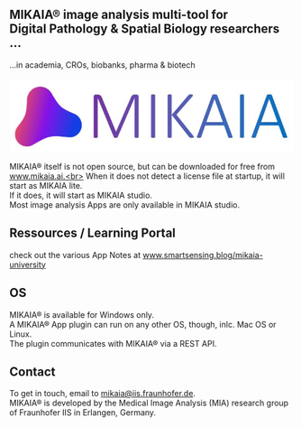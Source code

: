 ## MIKAIA&reg; image analysis multi-tool for <br> Digital Pathology & Spatial Biology researchers ...
...in academia, CROs, biobanks, pharma & biotech<br>
<br>
![Alt text](mikaia.jpg?raw=true "Title")
<br>

MIKAIA&reg; itself is not open source, but can be downloaded for free from www.mikaia.ai.<br>
When it does not detect a license file at startup, it will start as MIKAIA lite.<br>
If it does, it will start as MIKAIA studio.<br>
Most image analysis Apps are only available in MIKAIA studio. 

## Ressources / Learning Portal
check out the various App Notes at www.smartsensing.blog/mikaia-university

## OS
MIKAIA&reg; is available for Windows only. 
<br>
A MIKAIA&reg; App plugin can run on any other OS, though, inlc. Mac OS or Linux.<br> 
The plugin communicates with MIKAIA&reg; via a REST API.

## Contact
To get in touch, email to mikaia@iis.fraunhofer.de.<br>
MIKAIA&reg; is developed by the Medical Image Analysis (MIA) research group<br>
of Fraunhofer IIS in Erlangen, Germany.
